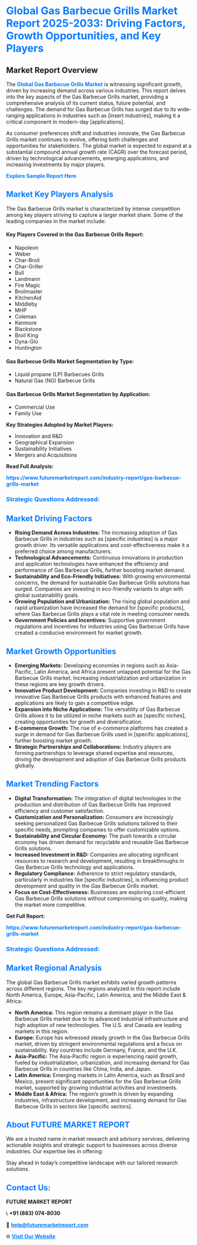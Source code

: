 <h1 style="color: #007BFF;">Global Gas Barbecue Grills Market Report 2025-2033: Driving Factors, Growth Opportunities, and Key Players</h1>

<section id="overview">
<h2>Market Report Overview</h2>
<p>The <a href="https://www.futuremarketreport.com/industry-report/gas-barbecue-grills-market" style="color: #007BFF; text-decoration: none;"><strong>Global Gas Barbecue Grills Market</strong></a> is witnessing significant growth, driven by increasing demand across various industries. This report delves into the key aspects of the Gas Barbecue Grills market, providing a comprehensive analysis of its current status, future potential, and challenges. The demand for Gas Barbecue Grills has surged due to its wide-ranging applications in industries such as [insert industries], making it a critical component in modern-day [applications].</p>
<p>As consumer preferences shift and industries innovate, the Gas Barbecue Grills market continues to evolve, offering both challenges and opportunities for stakeholders. The global market is expected to expand at a substantial compound annual growth rate (CAGR) over the forecast period, driven by technological advancements, emerging applications, and increasing investments by major players.</p>
</section>

<section id="overview">
<p><a href="https://www.futuremarketreport.com/request-sample/reportId=26243" style="color: #007BFF; text-decoration: none;"><strong>Explore Sample Report Here</strong></a></p>
</section>

<section id="key-players">
<h2 style="color: #007BFF;">Market Key Players Analysis</h2>
<p>The Gas Barbecue Grills market is characterized by intense competition among key players striving to capture a larger market share. Some of the leading companies in the market include:</p>
<h4>Key Players Covered in the Gas Barbecue Grills Report:</h4>
<ul><li>Napoleon</li><li>Weber</li><li>Char-Broil</li><li>Char-Griller</li><li>Bull</li><li>Landmann</li><li>Fire Magic</li><li>Broilmaster</li><li>KitchenAid</li><li>Middleby</li><li>MHP</li><li>Coleman</li><li>Kenmore</li><li>Blackstone</li><li>Broil King</li><li>Dyna-Glo</li><li>Huntington</li></ul>
<h4>Gas Barbecue Grills Market Segmentation by Type:</h4>
<ul><li>Liquid propane (LP) Barbecues Grills</li><li>Natural Gas (NG) Barbecue Grills</li></ul>

<h4>Gas Barbecue Grills Market Segmentation by Application:</h4>
<ul><li>Commercial Use</li><li>Family Use</li></ul>
<p><strong>Key Strategies Adopted by Market Players:</strong></p>
<ul>
<li>Innovation and R&D</li>
<li>Geographical Expansion</li>
<li>Sustainability Initiatives</li>
<li>Mergers and Acquisitions</li>
</ul>
</section>

<section>
<p><strong>Read Full Analysis: </strong></p><a href="https://www.futuremarketreport.com/industry-report/gas-barbecue-grills-market" style="color: #007BFF; text-decoration: none;"><strong>https://www.futuremarketreport.com/industry-report/gas-barbecue-grills-market</strong></a>
<h3 style="color: #007BFF;">Strategic Questions Addressed:</h3>
</section>

<section id="driving-factors">
<h2 style="color: #007BFF;">Market Driving Factors</h2>
<ul>
<li><strong>Rising Demand Across Industries:</strong> The increasing adoption of Gas Barbecue Grills in industries such as [specific industries] is a major growth driver. Its versatile applications and cost-effectiveness make it a preferred choice among manufacturers.</li>
<li><strong>Technological Advancements:</strong> Continuous innovations in production and application technologies have enhanced the efficiency and performance of Gas Barbecue Grills, further boosting market demand.</li>
<li><strong>Sustainability and Eco-Friendly Initiatives:</strong> With growing environmental concerns, the demand for sustainable Gas Barbecue Grills solutions has surged. Companies are investing in eco-friendly variants to align with global sustainability goals.</li>
<li><strong>Growing Population and Urbanization:</strong> The rising global population and rapid urbanization have increased the demand for [specific products], where Gas Barbecue Grills plays a vital role in meeting consumer needs.</li>
<li><strong>Government Policies and Incentives:</strong> Supportive government regulations and incentives for industries using Gas Barbecue Grills have created a conducive environment for market growth.</li>
</ul>
</section>

<section id="growth-opportunities">
<h2 style="color: #007BFF;">Market Growth Opportunities</h2>
<ul>
<li><strong>Emerging Markets:</strong> Developing economies in regions such as Asia-Pacific, Latin America, and Africa present untapped potential for the Gas Barbecue Grills market. Increasing industrialization and urbanization in these regions are key growth drivers.</li>
<li><strong>Innovative Product Development:</strong> Companies investing in R&D to create innovative Gas Barbecue Grills products with enhanced features and applications are likely to gain a competitive edge.</li>
<li><strong>Expansion into Niche Applications:</strong> The versatility of Gas Barbecue Grills allows it to be utilized in niche markets such as [specific niches], creating opportunities for growth and diversification.</li>
<li><strong>E-commerce Growth:</strong> The rise of e-commerce platforms has created a surge in demand for Gas Barbecue Grills used in [specific applications], further boosting market growth.</li>
<li><strong>Strategic Partnerships and Collaborations:</strong> Industry players are forming partnerships to leverage shared expertise and resources, driving the development and adoption of Gas Barbecue Grills products globally.</li>
</ul>
</section>

<section id="trending-factors">
<h2 style="color: #007BFF;">Market Trending Factors</h2>
<ul>
<li><strong>Digital Transformation:</strong> The integration of digital technologies in the production and distribution of Gas Barbecue Grills has improved efficiency and customer satisfaction.</li>
<li><strong>Customization and Personalization:</strong> Consumers are increasingly seeking personalized Gas Barbecue Grills solutions tailored to their specific needs, prompting companies to offer customizable options.</li>
<li><strong>Sustainability and Circular Economy:</strong> The push towards a circular economy has driven demand for recyclable and reusable Gas Barbecue Grills solutions.</li>
<li><strong>Increased Investment in R&D:</strong> Companies are allocating significant resources to research and development, resulting in breakthroughs in Gas Barbecue Grills technology and applications.</li>
<li><strong>Regulatory Compliance:</strong> Adherence to strict regulatory standards, particularly in industries like [specific industries], is influencing product development and quality in the Gas Barbecue Grills market.</li>
<li><strong>Focus on Cost-Effectiveness:</strong> Businesses are exploring cost-efficient Gas Barbecue Grills solutions without compromising on quality, making the market more competitive.</li>
</ul>
</section>

<section>
<p><strong>Get Full Report: </strong></p><a href="https://www.futuremarketreport.com/industry-report/gas-barbecue-grills-market" style="color: #007BFF; text-decoration: none;"><strong>https://www.futuremarketreport.com/industry-report/gas-barbecue-grills-market</strong></a>
<h3 style="color: #007BFF;">Strategic Questions Addressed:</h3>
</section>


<section id="regional-analysis">
<h2 style="color: #007BFF;">Market Regional Analysis</h2>
<p>The global Gas Barbecue Grills market exhibits varied growth patterns across different regions. The key regions analyzed in this report include North America, Europe, Asia-Pacific, Latin America, and the Middle East & Africa:</p>
<ul>
<li><strong>North America:</strong> This region remains a dominant player in the Gas Barbecue Grills market due to its advanced industrial infrastructure and high adoption of new technologies. The U.S. and Canada are leading markets in this region.</li>
<li><strong>Europe:</strong> Europe has witnessed steady growth in the Gas Barbecue Grills market, driven by stringent environmental regulations and a focus on sustainability. Key countries include Germany, France, and the U.K.</li>
<li><strong>Asia-Pacific:</strong> The Asia-Pacific region is experiencing rapid growth, fueled by industrialization, urbanization, and increasing demand for Gas Barbecue Grills in countries like China, India, and Japan.</li>
<li><strong>Latin America:</strong> Emerging markets in Latin America, such as Brazil and Mexico, present significant opportunities for the Gas Barbecue Grills market, supported by growing industrial activities and investments.</li>
<li><strong>Middle East & Africa:</strong> The region’s growth is driven by expanding industries, infrastructure development, and increasing demand for Gas Barbecue Grills in sectors like [specific sectors].</li>
</ul>
</section>

<footer>
<h2 style="color: #007BFF;">About FUTURE MARKET REPORT</h2>
<p>We are a trusted name in market research and advisory services, delivering actionable insights and strategic support to businesses across diverse industries. Our expertise lies in offering:</p>

<p>Stay ahead in today’s competitive landscape with our tailored research solutions.</p>

<h2 style="color: #007BFF;">Contact Us:</h2>
<p><strong>FUTURE MARKET REPORT</strong></p>
<p>📞 <strong>+91 (883) 074-8030</strong></p>
<p>📧 <strong><a href="mailto:help@futuremarketreport.com" style="color: #007BFF;">help@futuremarketreport.com</a></strong></p>
<p>🌐 <strong><a href="https://www.futuremarketreport.com/" style="color: #007BFF;">Visit Our Website</a></strong></p>
</footer>